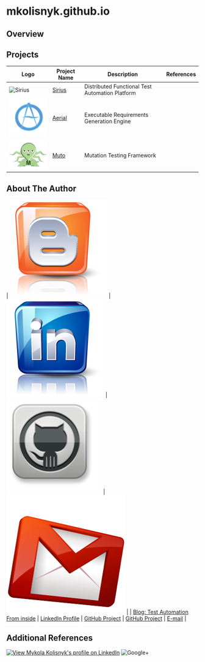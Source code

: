 mkolisnyk.github.io
===================

Overview
-----------

Projects
-----------

| Logo | Project Name | Description | References |
| ---- | ------------ | ----------- | ---------- |
| ![Sirius](https://raw.githubusercontent.com/mkolisnyk/Sirius/gh-pages/img/SiriusLogoSmall.png "Sirius") | [Sirius](http://mkolisnyk.github.io/Sirius/) | Distributed Functional Test Automation Platform | |
| ![Aerial](https://raw.githubusercontent.com/mkolisnyk/aerial/gh-pages/img/AerialLogoSmall2.png "Aerial") | [Aerial](http://mkolisnyk.github.io/aerial/) | Executable Requirements Generation Engine | |
| ![Muto](https://raw.githubusercontent.com/mkolisnyk/mkolisnyk.github.io/master/images/icons/MutoLogoSmall.png "Muto") | [Muto](http://mkolisnyk.github.io/muto/) | Mutation Testing Framework | |

About The Author
-----------

| !["Blogspot"](https://raw.githubusercontent.com/mkolisnyk/mkolisnyk.github.io/master/images/icons/blogger-logo-small.png "Blogspot") |  !["LinkedIn"](https://raw.githubusercontent.com/mkolisnyk/mkolisnyk.github.io/master/images/icons/linkedin-n-logo.png "LinkedIn") |  !["GitHub"](https://raw.githubusercontent.com/mkolisnyk/mkolisnyk.github.io/master/images/icons/github-logo.png "GitHub") | !["E-mail"](https://raw.githubusercontent.com/mkolisnyk/mkolisnyk.github.io/master/images/icons/gmail-logo.png "E-mail") |
| [Blog: Test Automation From inside](http://mkolisnyk.blogspot.com) | [LinkedIn Profile](http://www.linkedin.com/pub/mykola-kolisnyk/14/533/903) | [GitHub Project](https://github.com/mkolisnyk) | [GitHub Project](https://github.com/mkolisnyk) | [E-mail](mailto://kolesnik.nickolay@gmail.com) |

Additional References
---------------------

<a href="http://ua.linkedin.com/pub/mykola-kolisnyk/14/533/903"><img src="http://www.linkedin.com/img/webpromo/btn_profile_bluetxt_80x15.png" width="80" height="15" border="0" alt="View Mykola Kolisnyk's profile on LinkedIn"></a>
<a href="http://plus.google.com/108480514086204589709?prsrc=3" rel="publisher" style="text-decoration:none;">
<img src="http://ssl.gstatic.com/images/icons/gplus-16.png" alt="Google+" style="border:0;width:16px;height:16px;"/></a>

